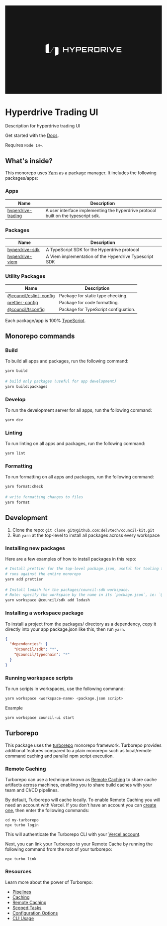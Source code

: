 ![Council Kit Logo](../hyperdrive-trading//src//public/HyperdriveLogo.png)

# Hyperdrive Trading UI

Description for hyperdrive trading UI

Get started with the [Docs](https://github.com/delvtech/council-kit/wiki).

Requires `Node 14+`.

## What's inside?

This monorepo uses [Yarn](https://classic.yarnpkg.com/) as a package manager. It includes the following packages/apps:

### Apps

| Name                                                                                                    | Description                                                                        |
| ------------------------------------------------------------------------------------------------------- | ---------------------------------------------------------------------------------- |
| [hyperdrive-trading](https://github.com/delvtech/hyperdrive-monorepo/tree/main/apps/hyperdrive-trading) | A user interface implementing the hyperdrive protocol built on the typescript sdk. |

### Packages

| Name                                                                                                  | Description                                            |
| ----------------------------------------------------------------------------------------------------- | ------------------------------------------------------ |
| [hyperdrive-sdk](https://github.com/delvtech/council-kit/tree/main/packages/council-sdk)              | A TypeScript SDK for the Hyperdrive protocol           |
| [hyperdrive-viem](https://github.com/delvtech/hyperdrive-monorepo/tree/main/packages/hyperdrive-viem) | A Viem implementation of the Hyperdrive Typescript SDK |

### Utility Packages

| Name                                                                                                        | Description                          |
| ----------------------------------------------------------------------------------------------------------- | ------------------------------------ |
| [@council/eslint-config](https://github.com/delvtech/council-kit/tree/main/packages/@council/eslint-config) | Package for static type checking.    |
| [prettier-config](https://github.com/delvtech/council-kit/tree/main/packages/prettier-config)               | Package for code formatting.         |
| [@council/tsconfig](https://github.com/delvtech/council-kit/tree/main/packages/tsconfig)                    | Package for TypeScript configuation. |

Each package/app is 100% [TypeScript](https://www.typescriptlang.org/).

## Monorepo commands

### Build

To build all apps and packages, run the following command:

```bash
yarn build

# build only packages (useful for app development)
yarn build:packages

```

### Develop

To run the development server for all apps, run the following command:

```bash
yarn dev
```

### Linting

To run linting on all apps and packages, run the following command:

```bash
yarn lint
```

### Formatting

To run formatting on all apps and packages, run the following command:

```bash
yarn format:check

# write formatting changes to files
yarn format

```

## Development

1. Clone the repo: `git clone git@github.com:delvtech/council-kit.git`
2. Run `yarn` at the top-level to install all packages across every workspace

### Installing new packages

Here are a few examples of how to install packages in this repo:

```bash
# Install prettier for the top-level package.json, useful for tooling that
# runs against the entire monorepo
yarn add prettier

# Install lodash for the packages/council-sdk workspace.
# Note: specify the workspace by the name in its `package.json`, ie: `@council/sdk` not `council-sdk`
yarn workspace @council/sdk add lodash
```

### Installing a workspace package

To install a project from the packages/ directory as a dependency, copy it
directly into your app package.json like this, then run `yarn`.

```json
{
  "dependencies": {
    "@council/sdk": "*",
    "@council/typechain": "*"
  }
}
```

### Running workspace scripts

To run scripts in workspaces, use the following command:

```bash
yarn workspace <workspace-name> <package.json script>
```

Example

```bash
yarn workspace council-ui start
```

## Turborepo

This package uses the [turborepo](https://turbo.build/) monorepo framework. Turborepo provides additional features compared to a plain monorepo such as local/remote command caching and parallel npm script execution.

### Remote Caching

Turborepo can use a technique known as [Remote Caching](https://turborepo.org/docs/core-concepts/remote-caching) to share cache artifacts across machines, enabling you to share build caches with your team and CI/CD pipelines.

By default, Turborepo will cache locally. To enable Remote Caching you will need an account with Vercel. If you don't have an account you can [create one](https://vercel.com/signup), then enter the following commands:

```
cd my-turborepo
npx turbo login
```

This will authenticate the Turborepo CLI with your [Vercel account](https://vercel.com/docs/concepts/personal-accounts/overview).

Next, you can link your Turborepo to your Remote Cache by running the following command from the root of your turborepo:

```
npx turbo link
```

### Resources

Learn more about the power of Turborepo:

- [Pipelines](https://turborepo.org/docs/core-concepts/pipelines)
- [Caching](https://turborepo.org/docs/core-concepts/caching)
- [Remote Caching](https://turborepo.org/docs/core-concepts/remote-caching)
- [Scoped Tasks](https://turborepo.org/docs/core-concepts/scopes)
- [Configuration Options](https://turborepo.org/docs/reference/configuration)
- [CLI Usage](https://turborepo.org/docs/reference/command-line-reference)

